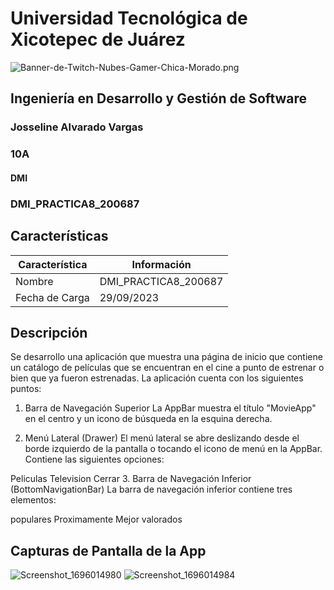 # Universidad Tecnológica de Xicotepec de Juárez

![Banner-de-Twitch-Nubes-Gamer-Chica-Morado.png](https://i.postimg.cc/15q3LFXF/Banner-de-Twitch-Nubes-Gamer-Chica-Morado.png)

## Ingeniería en Desarrollo y Gestión de Software
### Josseline Alvarado Vargas
### 10A
#### DMI
### DMI_PRACTICA8_200687

## Características
| Característica         | Información                                                              |
|------------------------|--------------------------------------------------------------------------|
| Nombre                 | DMI_PRACTICA8_200687                                     |
| Fecha de Carga         | 29/09/2023                                                                 |

## Descripción      

Se desarrollo una aplicación que muestra una página de inicio que contiene un catálogo de películas que se encuentran en el cine a punto de estrenar o bien que ya fueron estrenadas. La aplicación cuenta con los siguientes puntos:

1. Barra de Navegación Superior
La AppBar muestra el título "MovieApp" en el centro y un icono de búsqueda en la esquina derecha.

2. Menú Lateral (Drawer)
El menú lateral se abre deslizando desde el borde izquierdo de la pantalla o tocando el icono de menú en la AppBar. Contiene las siguientes opciones:

Peliculas
Television
Cerrar
3. Barra de Navegación Inferior (BottomNavigationBar)
La barra de navegación inferior contiene tres elementos:

populares
Proximamente
Mejor valorados

  
## Capturas de Pantalla de la App
![Screenshot_1696014980](https://github.com/JossAlvarado/DMI_Practica8_200687/assets/84793967/699b6acc-02c2-4382-9bd6-26f65fb6e4ee)
![Screenshot_1696014984](https://github.com/JossAlvarado/DMI_Practica8_200687/assets/84793967/df725527-bef7-4a0e-8b3a-433179cb0cbb)


